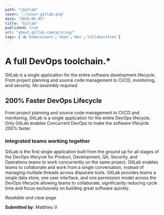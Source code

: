 ```yaml
---
path: "/gitlab"
cover: "./cover-gitlab.png"
date: "2019-05-03"
title: "Gitlab"
published: true
url: "about.gitlab.com/pricing/"
tags: ['📥 Submissions','SaaS','Dev','Collaboration']
---
```

# A full DevOps toolchain.*

GitLab is a single application for the entire software development lifecycle. From project planning and source code management to CI/CD, monitoring, and security.
*No assembly required.*


## 200% Faster DevOps Lifecycle
From project planning and source code management to CI/CD and monitoring, GitLab is a single application for the entire DevOps lifecycle. Only GitLab enables Concurrent DevOps to make the software lifecycle 200% faster.

### Integrated teams working together
GitLab is the first single application built from the ground up for all stages of the DevOps lifecycle for Product, Development, QA, Security, and Operations teams to work concurrently on the same project. GitLab enables teams to collaborate and work from a single conversation, instead of managing multiple threads across disparate tools. GitLab provides teams a single data store, one user interface, and one permission model across the DevOps lifecycle allowing teams to collaborate, significantly reducing cycle time and focus exclusively on building great software quickly.


_Readable and clear page_

**Submitted by:** Matthieu V

